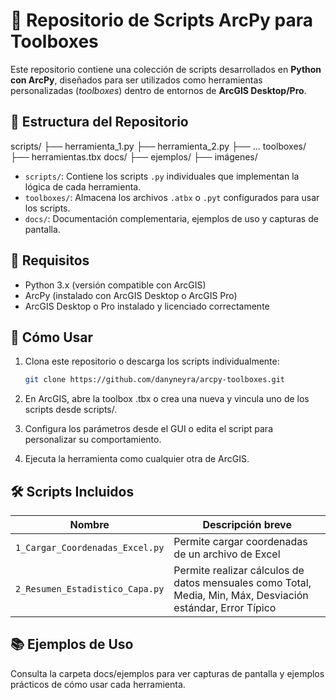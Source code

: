# 🧰 Repositorio de Scripts ArcPy para Toolboxes

Este repositorio contiene una colección de scripts desarrollados en **Python con ArcPy**, diseñados para ser utilizados como herramientas personalizadas (*toolboxes*) dentro de entornos de **ArcGIS Desktop/Pro**.

## 📁 Estructura del Repositorio
scripts/
├── herramienta_1.py
├── herramienta_2.py
├── ...
toolboxes/
├── herramientas.tbx
docs/
├── ejemplos/
├── imágenes/


- `scripts/`: Contiene los scripts `.py` individuales que implementan la lógica de cada herramienta.
- `toolboxes/`: Almacena los archivos `.atbx` o `.pyt` configurados para usar los scripts.
- `docs/`: Documentación complementaria, ejemplos de uso y capturas de pantalla.

## 🧪 Requisitos

- Python 3.x (versión compatible con ArcGIS)
- ArcPy (instalado con ArcGIS Desktop o ArcGIS Pro)
- ArcGIS Desktop o Pro instalado y licenciado correctamente

## 🚀 Cómo Usar

1. Clona este repositorio o descarga los scripts individualmente:
   ```bash
   git clone https://github.com/danyneyra/arcpy-toolboxes.git

2. En ArcGIS, abre la toolbox .tbx o crea una nueva y vincula uno de los scripts desde scripts/.

3. Configura los parámetros desde el GUI o edita el script para personalizar su comportamiento.

4. Ejecuta la herramienta como cualquier otra de ArcGIS.

## 🛠️ Scripts Incluidos

| Nombre                             | Descripción breve                                                                 |
|------------------------------------|------------------------------------------------------------------------------------|
| `1_Cargar_Coordenadas_Excel.py`    | Permite cargar coordenadas de un archivo de Excel                                 |
| `2_Resumen_Estadistico_Capa.py`    | Permite realizar cálculos de datos mensuales como Total, Media, Min, Máx, Desviación estándar, Error Típico |


## 📚 Ejemplos de Uso
Consulta la carpeta docs/ejemplos para ver capturas de pantalla y ejemplos prácticos de cómo usar cada herramienta.